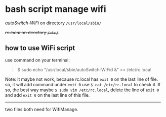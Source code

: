 # bash script manage wifi

 *autoSwitch-WiFi*  on  directory  `/usr/local/sbin/`



~~*rc.local*  on  directory `/etc/`~~

## how to use WiFi script
use command on your terminal:
> 
> $ sudo echo "/usr/local/sbin/autoSwitch-WiFid &" >> /etc/rc.local 
> 

Note:
  it maybe not work, because rc.local has `exit 0` on the last line of file.
so, it will add command under `exit 0`
  use `$ cat /etc/rc.local` to check it.
  If so, the best way maybe `$ sudo vim /etc/rc.local`, delete the line of `exit 0`
and add `exit 0` on the last line of this file.


----
two files both need for WifiManage.
